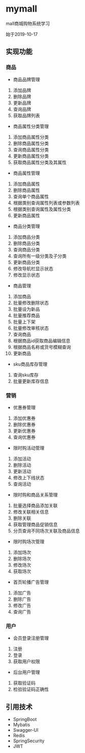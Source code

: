 # mymall
mall商城购物系统学习

始于2019-10-17

## 实现功能

### 商品

- 商品品牌管理

1. 添加品牌
2. 删除品牌
3. 更新品牌
4. 查询品牌
5. 获取品牌列表

- 商品属性分类管理

1. 添加商品属性分类
2. 删除商品属性分类
3. 查询商品属性分类
4. 更新商品属性分类
5. 获取商品属性分类及其属性

- 商品属性管理

1. 添加商品属性
2. 删除商品属性
3. 查询单个商品属性
4. 根据类别查询属性列表或参数列表
5. 根据类别查询属性及属性分类
6. 更新商品属性

- 商品分类管理

1. 添加商品分类
2. 删除商品分类
3. 查询商品分类
4. 查询所有一级分类及子分类
5. 更新商品分类
6. 修改导航栏显示状态
7. 修改显示状态

- 商品管理

1. 添加商品
2. 批量修改删除状态
3. 批量设为新品
4. 批量推荐商品
5. 批量上下架
6. 批量修改审核状态
7. 查询商品
8. 根据商品id获取商品编辑信息
9. 根据商品名称或货号模糊查询
10. 更新商品

- sku商品库存管理

1. 查询sku库存
2. 批量更新库存信息

### 营销

- 优惠券管理

1. 添加优惠券
2. 删除优惠券
3. 更新优惠券
4. 查询优惠券

- 限时购活动管理

1. 添加活动
2. 删除活动
3. 更新活动
4. 修改上下线状态
5. 查询活动

- 限时购和商品关系管理

1. 批量选择商品添加关联
2. 修改关联相关信息
3. 删除关联
4. 获取管理商品促销信息
5. 分页查询不同场次关联及商品信息

- 限时购场次管理

1. 添加场次
2. 删除场次
3. 修改场次
4. 获取场次

- 首页轮播广告管理

1. 添加广告
2. 删除广告
3. 修改广告
4. 查询广告

### 用户

- 会员登录注册管理

1. 注册
2. 登录
3. 获取用户权限

- 后台用户管理

1. 获取验证码
2. 检验验证码正确性

## 引用技术

- SpringBoot
- Mybatis
- Swagger-UI
- Redis
- SpringSecurity
- JWT
